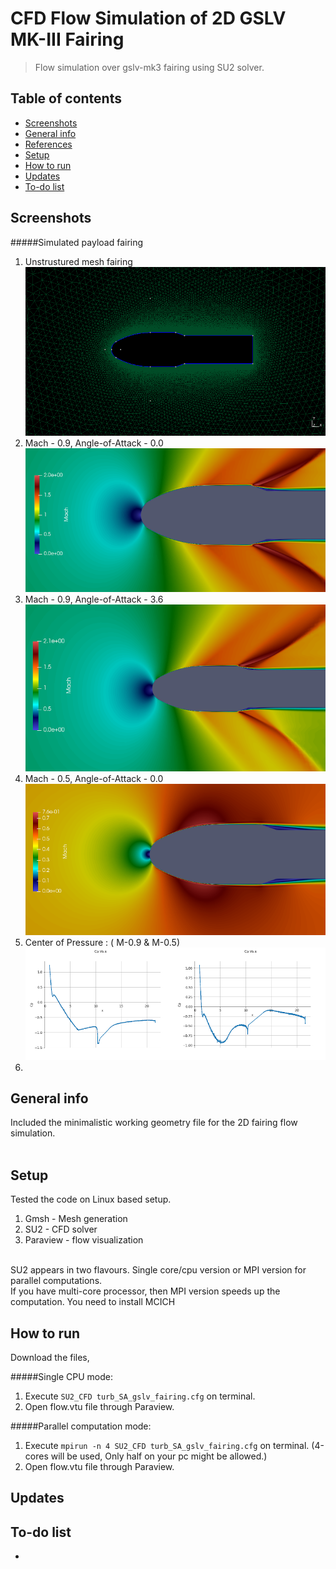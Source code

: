 # CFD Flow Simulation of 2D GSLV MK-III Fairing
> Flow simulation over gslv-mk3 fairing using SU2 solver.   

## Table of contents
* [Screenshots](#screenshots)
* [General info](#general-info)
* [References](#references)
* [Setup](#setup)
* [How to run ](#how)
* [Updates](#updates)
* [To-do list](#to-do)


## Screenshots
   
#####Simulated payload fairing 


1.  Unstrustured mesh fairing  
![results](./img/gslv_fairing_mesh.png)   
2.  Mach - 0.9, Angle-of-Attack - 0.0  
![results](./img/M09_AOA0_mach.png)     
3.  Mach - 0.9, Angle-of-Attack - 3.6   
![results](./img/M09_AOA3_mach.png)         
4.  Mach - 0.5, Angle-of-Attack - 0.0   
![results](./img/M05_AOA0_mach.png)         
5.  Center of Pressure : ( M-0.9 & M-0.5)  
![results](./img/M09_M05Cp-vs-X.png)   
6. 

## General info
Included the minimalistic working geometry file for the 2D fairing flow simulation. 
&nbsp;   
&nbsp;    

## Setup
Tested the code on Linux based setup.    

1. Gmsh - Mesh generation
2. SU2  - CFD solver 
3. Paraview - flow visualization  

&nbsp;    
SU2 appears in two flavours. Single core/cpu version or MPI version for parallel computations.    
If you have multi-core processor, then MPI version speeds up the computation. You need to install MCICH   


## How to run   
Download the files,       

#####Single CPU mode:   
1.  Execute `SU2_CFD turb_SA_gslv_fairing.cfg` on terminal.    
2.  Open flow.vtu file through Paraview.    

#####Parallel computation mode:   
1.  Execute `mpirun -n 4 SU2_CFD turb_SA_gslv_fairing.cfg` on terminal. (4-cores will be used, Only half on your pc might be allowed.)   
2.  Open flow.vtu file through Paraview.  


## Updates   

## To-do list
* 

